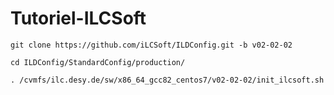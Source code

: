 # Tutoriel-ILCSoft
```
git clone https://github.com/iLCSoft/ILDConfig.git -b v02-02-02
```
```
cd ILDConfig/StandardConfig/production/
```
```
. /cvmfs/ilc.desy.de/sw/x86_64_gcc82_centos7/v02-02-02/init_ilcsoft.sh
```
